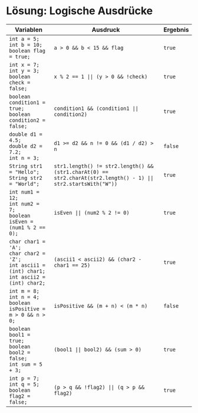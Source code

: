 # Lösung: Logische Ausdrücke

| Variablen  | Ausdruck                                       | Ergebnis |
|------------|------------------------------------------------|----------|
| `int a = 5;`<br>`int b = 10;`<br>`boolean flag = true;` | `a > 0 && b < 15 && flag` | `true`     |
| `int x = 7;`<br>`int y = 3;`<br>`boolean check = false;` | `x % 2 == 1 \|\| (y > 0 && !check)` | `true`    |
| `boolean condition1 = true;`<br>`boolean condition2 = false;` | `condition1 && (condition1 \|\| condition2)` | `true` |
| `double d1 = 4.5;`<br>`double d2 = 7.2;`<br>`int n = 3;` | `d1 >= d2 && n != 0 && (d1 / d2) > n` | `false` |
| `String str1 = "Hello";`<br>`String str2 = "World";` | `str1.length() != str2.length() && (str1.charAt(0) == str2.charAt(str2.length() - 1) \|\| str2.startsWith("W"))` | `true` |
| `int num1 = 12;`<br>`int num2 = 7;`<br>`boolean isEven = (num1 % 2 == 0);` | `isEven \|\| (num2 % 2 != 0)` | `true` |
| `char char1 = 'A';`<br>`char char2 = 'Z';`<br>`int ascii1 = (int) char1;`<br>`int ascii2 = (int) char2;` | `(ascii1 < ascii2) && (char2 - char1 == 25)` | `true` |
| `int m = 8;`<br>`int n = 4;`<br>`boolean isPositive = m > 0 && n > 0;` | `isPositive && (m + n) < (m * n)` | `false` |
| `boolean bool1 = true;`<br>`boolean bool2 = false;`<br>`int sum = 5 + 3;` | `(bool1 \|\| bool2) && (sum > 0)` | `true` |
| `int p = 7;`<br>`int q = 5;`<br>`boolean flag2 = false;` | `(p > q && !flag2) \|\| (q > p && flag2)` | `true` |